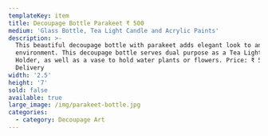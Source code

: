 ```yaml
---
templateKey: item
title: Decoupage Bottle Parakeet ₹ 500
medium: 'Glass Bottle, Tea Light Candle and Acrylic Paints'
description: >-
  This beautiful decoupage bottle with parakeet adds elegant look to any
  environment. This decoupage bottle serves dual purpose as a Tea Light Candle
  Holder, as well as a vase to hold water plants or flowers. Price: ₹ 500 +
  Delivery
width: '2.5'
height: '7'
sold: false
available: true
large_image: /img/parakeet-bottle.jpg
categories:
  - category: Decoupage Art
---
```


